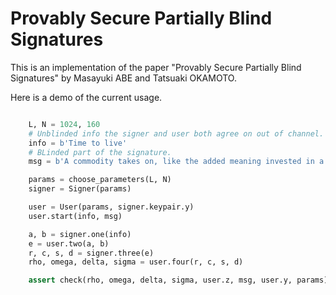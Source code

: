 # Provably Secure Partially Blind Signatures

This is an implementation of the paper "Provably Secure Partially Blind Signatures" by Masayuki ABE and Tatsuaki OKAMOTO.

Here is a demo of the current usage.
```python

    L, N = 1024, 160
    # Unblinded info the signer and user both agree on out of channel.
    info = b'Time to live'
    # BLinded part of the signature.
    msg = b'A commodity takes on, like the added meaning invested in a fetishized object, the value of the labor that went into making it.'

    params = choose_parameters(L, N)
    signer = Signer(params)

    user = User(params, signer.keypair.y)
    user.start(info, msg)

    a, b = signer.one(info)
    e = user.two(a, b)
    r, c, s, d = signer.three(e)
    rho, omega, delta, sigma = user.four(r, c, s, d)

    assert check(rho, omega, delta, sigma, user.z, msg, user.y, params)
```
